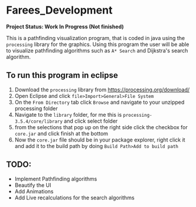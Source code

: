 # Farees_Development

**Project Status: Work In Progress (Not finished)**

This is a pathfinding visualization program, that is coded in java using the `processing` library for the graphics. Using this program the user will be able to visualize pathfinding algorithms such as `A* Search` and Dijkstra's search algorithm.

## To run this program in eclipse
1. Download the `processing` library from https://processing.org/download/
2. Open Eclipse and click `file>Import>General>File System`
3. On the `From Directory` tab click `Browse` and navigate to your unzipped processing folder
4. Navigate to the  `library` folder, for me this is `processing-3.5.4/core/library` and click select folder
5. from the selections that pop up on the right side click the checkbox for `core.jar` and click finish at the bottom
6. Now the `core.jar` file should be in your package explorer, right click it and add it to the build path by doing `Build Path>Add to build path`


## TODO:
- Implement Pathfinding algorithms
- Beautify the UI
- Add Animations
- Add Live recalculations for the search algorithms
 
